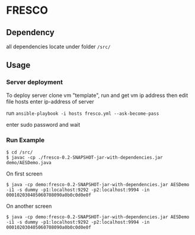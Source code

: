 # FRESCO 


## Dependency

all dependencies locate under folder `/src/`

## Usage

### Server deployment

To deploy server clone vm "template", run and get vm ip address then edit file hosts enter ip-address of server

run 
`ansible-playbook -i hosts fresco.yml --ask-become-pass`

enter sudo password and wait


### Run Example

```/bin/sh
$ cd /src/
$ javac -cp ./fresco-0.2-SNAPSHOT-jar-with-dependencies.jar demo/AESDemo.java 
```

On first screen
``` 
$ java -cp demo:fresco-0.2-SNAPSHOT-jar-with-dependencies.jar AESDemo -i1 -s dummy -p1:localhost:9292 -p2:localhost:9994 -in 000102030405060708090a0b0c0d0e0f
````

On another screen
```
$ java -cp demo:fresco-0.2-SNAPSHOT-jar-with-dependencies.jar AESDemo -i1 -s dummy -p1:localhost:9292 -p2:localhost:9994 -in 000102030405060708090a0b0c0d0e0f
```

